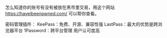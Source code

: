 怎么知道你的账号有没有被放在黑市里交易，用这个网站 https://haveibeenpwned.com/  可以帮你查看。



密码管理插件：
KeePass：免费、开源、兼容性强
LastPass：最大的优势是跨浏览器平台
1Password：跨平台管理 用户认可度高







